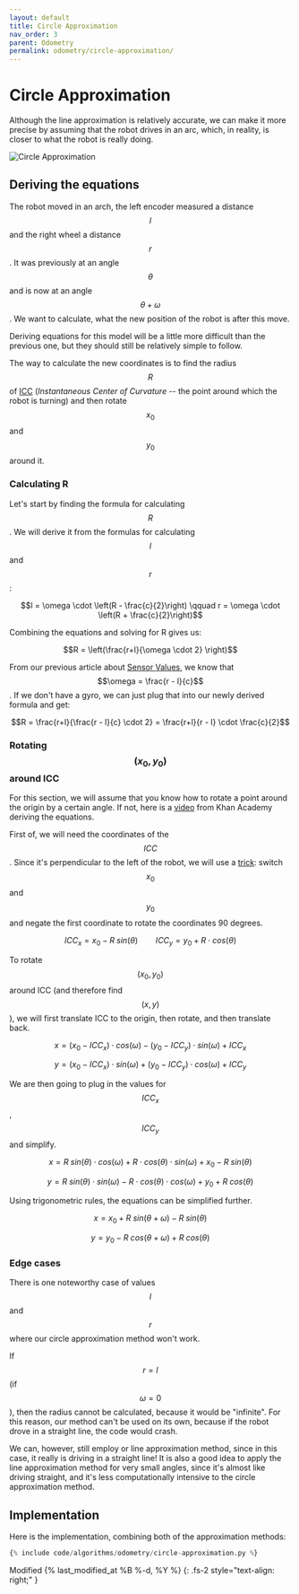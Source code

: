 ```yaml
---
layout: default
title: Circle Approximation
nav_order: 3
parent: Odometry
permalink: odometry/circle-approximation/
---
```


# Circle Approximation
Although the line approximation is relatively accurate, we can make it more precise by assuming that the robot drives in an arc, which, in reality, is closer to what the robot is really doing.

![Circle Approximation]({{site.url}}/assets/images/odometry/circle-approximation.png "Circle Approximation")

## Deriving the equations
The robot moved in an arch, the left encoder measured a distance $$l$$ and the right wheel a distance $$r$$. It was previously at an angle $$\theta$$ and is now at an angle $$\theta + \omega$$. We want to calculate, what the new position of the robot is after this move.

Deriving equations for this model will be a little more difficult than the previous one, but they should still be relatively simple to follow.

The way to calculate the new coordinates is to find the radius $$R$$ of [ICC](https://en.wikipedia.org/wiki/Instant_centre_of_rotation) (*Instantaneous Center of Curvature* -- the point around which the robot is turning) and then rotate $$x_0$$ and $$y_0$$ around it.


### Calculating R
Let's start by finding the formula for calculating $$R$$. We will derive it from the formulas for calculating $$l$$ and $$r$$:

$$l = \omega \cdot \left(R - \frac{c}{2}\right) \qquad r = \omega \cdot \left(R + \frac{c}{2}\right)$$

Combining the equations and solving for R gives us:

$$R = \left(\frac{r+l}{\omega \cdot 2} \right)$$

From our previous article about [Sensor Values]({{site.baseurl}}odometry/sensor-values/), we know that $$\omega = \frac{r - l}{c}$$. If we don't have a gyro, we can just plug that into our newly derived formula and get:

$$R = \frac{r+l}{\frac{r - l}{c} \cdot 2} = \frac{r+l}{r - l} \cdot \frac{c}{2}$$


### Rotating $$(x_0, y_0)$$ around ICC
For this section, we will assume that you know how to rotate a point around the origin by a certain angle. If not, here is a [video](https://www.khanacademy.org/partner-content/pixar/sets/rotation/v/sets-8) from Khan Academy deriving the equations.

First of, we will need the coordinates of the $$ICC$$. Since it's perpendicular to the left of the robot, we will use a [trick](https://stackoverflow.com/questions/4780119/2d-euclidean-vector-rotations): switch $$x_0$$ and $$y_0$$ and negate the first coordinate to rotate the coordinates 90 degrees.

$$ICC_x=x_0-R \; sin(\theta) \qquad ICC_y=y_0+R \cdot cos(\theta)$$

To rotate $$(x_0, y_0)$$ around ICC (and therefore find $$(x, y)$$), we will first translate ICC to the origin, then rotate, and then translate back.

$$x = (x_0 - ICC_x) \cdot cos(\omega) - (y_0 - ICC_y) \cdot sin(\omega) + ICC_x$$

$$y = (x_0 - ICC_x) \cdot sin(\omega) + (y_0 - ICC_y) \cdot cos(\omega) + ICC_y$$

We are then going to plug in the values for $$ICC_x$$, $$ICC_y$$ and simplify.

$$x = R \; sin(\theta) \cdot cos(\omega) + R \cdot cos(\theta) \cdot sin(\omega) + x_0 - R \; sin(\theta)$$

$$y = R \; sin(\theta) \cdot sin(\omega) - R \cdot cos(\theta) \cdot cos(\omega) + y_0 + R \; cos(\theta)$$

Using trigonometric rules, the equations can be simplified further.

$$x = x_0 + R \; sin(\theta + \omega) - R \; sin(\theta)$$

$$y = y_0 - R \; cos(\theta + \omega) + R \; cos(\theta)$$


### Edge cases
There is one noteworthy case of values $$l$$ and $$r$$ where our circle approximation method won't work.

If $$r=l$$ (if $$\omega = 0$$), then the radius cannot be calculated, because it would be "infinite". For this reason, our method can't be used on its own, because if the robot drove in a straight line, the code would crash.

We can, however, still employ or line approximation method, since in this case, it really is driving in a straight line! It is also a good idea to apply the line approximation method for very small angles, since it's almost like driving straight, and it's less computationally intensive to the circle approximation method.


## Implementation
Here is the implementation, combining both of the approximation methods:

```python
{% include code/algorithms/odometry/circle-approximation.py %}
```

Modified {% last_modified_at %B %-d, %Y %}
{: .fs-2 style="text-align: right;" }